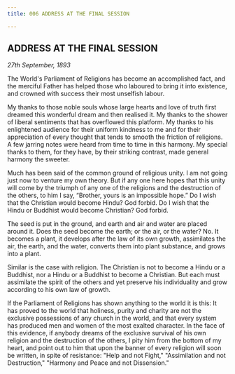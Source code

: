 ```yaml
---
title: 006 ADDRESS AT THE FINAL SESSION

---
```

  

## ADDRESS AT THE FINAL SESSION

*27th September, 1893*

The World's Parliament of Religions has become an accomplished fact, and
the merciful Father has helped those who laboured to bring it into
existence, and crowned with success their most unselfish labour.

My thanks to those noble souls whose large hearts and love of truth
first dreamed this wonderful dream and then realised it. My thanks to
the shower of liberal sentiments that has overflowed this platform. My
thanks to his enlightened audience for their uniform kindness to me and
for their appreciation of every thought that tends to smooth the
friction of religions. A few jarring notes were heard from time to time
in this harmony. My special thanks to them, for they have, by their
striking contrast, made general harmony the sweeter.

Much has been said of the common ground of religious unity. I am not
going just now to venture my own theory. But if any one here hopes that
this unity will come by the triumph of any one of the religions and the
destruction of the others, to him I say, “Brother, yours is an
impossible hope.” Do I wish that the Christian would become Hindu? God
forbid. Do I wish that the Hindu or Buddhist would become Christian? God
forbid.

The seed is put in the ground, and earth and air and water are placed
around it. Does the seed become the earth; or the air, or the water? No.
It becomes a plant, it develops after the law of its own growth,
assimilates the air, the earth, and the water, converts them into plant
substance, and grows into a plant.

Similar is the case with religion. The Christian is not to become a
Hindu or a Buddhist, nor a Hindu or a Buddhist to become a Christian.
But each must assimilate the spirit of the others and yet preserve his
individuality and grow according to his own law of growth.

If the Parliament of Religions has shown anything to the world it is
this: It has proved to the world that holiness, purity and charity are
not the exclusive possessions of any church in the world, and that every
system has produced men and women of the most exalted character. In the
face of this evidence, if anybody dreams of the exclusive survival of
his own religion and the destruction of the others, I pity him from the
bottom of my heart, and point out to him that upon the banner of every
religion will soon be written, in spite of resistance: "Help and not
Fight," "Assimilation and not Destruction," "Harmony and Peace and not
Dissension."
